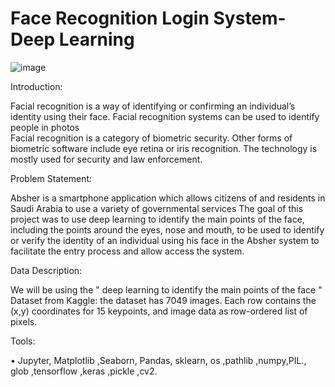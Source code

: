 # Face Recognition Login System-Deep Learning

![image](https://user-images.githubusercontent.com/93121386/149677766-180aa349-7e09-44da-a32c-4b5a3353408a.png)


Introduction:

Facial recognition is a way of identifying or confirming an individual’s identity using their face. Facial recognition systems can be used to identify people in photos  
Facial recognition is a category of biometric security. Other forms of biometric software include eye retina or iris recognition. The technology is mostly used for security and law enforcement.

Problem Statement:


Absher is a smartphone application which allows citizens of and residents in Saudi Arabia to use a variety of governmental services
The goal of this project was to use deep learning to identify the main points of the face, including the points around the eyes, nose and mouth, to be used to identify or verify the identity of an individual using his face in the Absher system to facilitate the entry process and allow access the system.

Data Description:

We will be using the " deep learning to identify the main points of the face " Dataset from Kaggle: the dataset has 7049 images. Each row contains the (x,y) coordinates for 15 keypoints, and image data as row-ordered list of pixels. 


Tools: 

•	Jupyter, Matplotlib ,Seaborn, Pandas, sklearn, os ,pathlib ,numpy,PIL., glob ,tensorflow ,keras ,pickle ,cv2.

